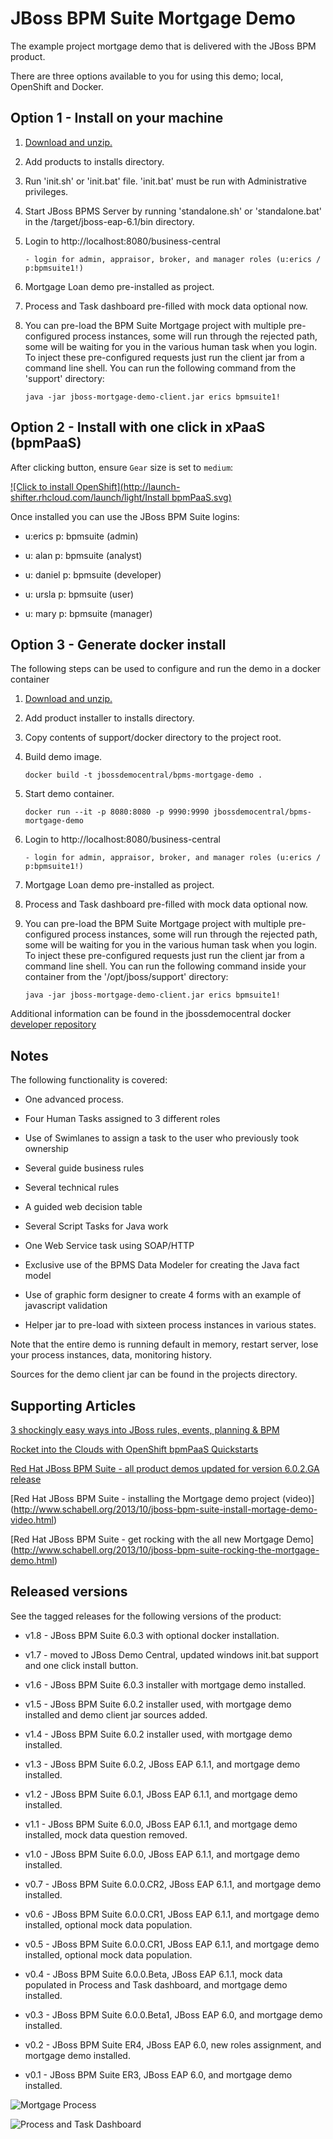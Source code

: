 JBoss BPM Suite Mortgage Demo 
=============================
The example project mortgage demo that is delivered with the JBoss BPM product.

There are three options available to you for using this demo; local, OpenShift and Docker.


Option 1 - Install on your machine
----------------------------------
1. [Download and unzip.](https://github.com/jbossdemocentral/bpms-mortgage-demo/archive/master.zip)

2. Add products to installs directory.

3. Run 'init.sh' or 'init.bat' file. 'init.bat' must be run with Administrative privileges. 

4. Start JBoss BPMS Server by running 'standalone.sh' or 'standalone.bat' in the <path-to-project>/target/jboss-eap-6.1/bin directory.

5. Login to http://localhost:8080/business-central  

    ```
    - login for admin, appraisor, broker, and manager roles (u:erics / p:bpmsuite1!)
    ```

6. Mortgage Loan demo pre-installed as project.

7. Process and Task dashboard pre-filled with mock data optional now. 

8. You can pre-load the BPM Suite Mortgage project with multiple pre-configured process instances, some will run through the
rejected path, some will be waiting for you in the various human task when you login. To inject these pre-configured
requests just run the client jar from a command line shell. You can run the following command from the 'support' directory:

    ```
   java -jar jboss-mortgage-demo-client.jar erics bpmsuite1!
    ```


Option 2 - Install with one click in xPaaS (bpmPaaS)
----------------------------------------------------
After clicking button, ensure `Gear` size is set to `medium`:

[![Click to install OpenShift](http://launch-shifter.rhcloud.com/launch/light/Install bpmPaaS.svg)](https://openshift.redhat.com/app/console/application_type/custom?&cartridges[]=https://raw.githubusercontent.com/jbossdemocentral/cartridge-bpmPaaS-mortgage-demo/master/metadata/manifest.yml&name=bpmpaasmortgage&gear_profile=medium&initial_git_url=)

Once installed you can use the JBoss BPM Suite logins: 

   * u:erics   p: bpmsuite  (admin)

   * u: alan   p: bpmsuite  (analyst)

   * u: daniel p: bpmsuite (developer)

   * u: ursla  p: bpmsuite (user)

   * u: mary   p: bpmsuite (manager)



Option 3 - Generate docker install
----------------------------------
The following steps can be used to configure and run the demo in a docker container

1. [Download and unzip.](https://github.com/jbossdemocentral/bpms-mortgage-demo/archive/master.zip)

2. Add product installer to installs directory.

3. Copy contents of support/docker directory to the project root.

4. Build demo image.

	```
	docker build -t jbossdemocentral/bpms-mortgage-demo .
	```
5. Start demo container.

	```
	docker run --it -p 8080:8080 -p 9990:9990 jbossdemocentral/bpms-mortgage-demo
	```
6. Login to http://localhost:8080/business-central  

    ```
    - login for admin, appraisor, broker, and manager roles (u:erics / p:bpmsuite1!)
    ```

7. Mortgage Loan demo pre-installed as project.

8. Process and Task dashboard pre-filled with mock data optional now. 

9. You can pre-load the BPM Suite Mortgage project with multiple pre-configured process instances, some will run through the
rejected path, some will be waiting for you in the various human task when you login. To inject these pre-configured
requests just run the client jar from a command line shell. You can run the following command inside your container from the '/opt/jboss/support' directory:

    ```
   java -jar jboss-mortgage-demo-client.jar erics bpmsuite1!
    ```

Additional information can be found in the jbossdemocentral docker [developer repository](https://github.com/jbossdemocentral/docker-developer)


Notes
-----
The following functionality is covered:

- One advanced process.

- Four Human Tasks assigned to 3 different roles

- Use of Swimlanes to assign a task to the user who previously took ownership

- Several guide business rules

- Several technical rules

- A guided web decision table

- Several Script Tasks for Java work

- One Web Service task using SOAP/HTTP

- Exclusive use of the BPMS Data Modeler for creating the Java fact model

- Use of graphic form designer to create 4 forms with an example of javascript validation

- Helper jar to pre-load with sixteen process instances in various states.

Note that the entire demo is running default in memory, restart server, lose your process instances, data, monitoring history.

Sources for the demo client jar can be found in the projects directory.


Supporting Articles
-------------------
[3 shockingly easy ways into JBoss rules, events, planning & BPM](http://www.schabell.org/2015/01/3-shockingly-easy-ways-into-jboss-brms-bpmsuite.html)

[Rocket into the Clouds with OpenShift bpmPaaS Quickstarts](http://www.schabell.org/2014/10/red-hat-openshift-bpmpaas-automated-demo-projects-updated.html)

[Red Hat JBoss BPM Suite - all product demos updated for version 6.0.2.GA release](http://www.schabell.org/2014/07/redhat-jboss-bpmsuite-product-demos-6.0.2-updated.html)

[Red Hat JBoss BPM Suite - installing the Mortgage demo project (video)] (http://www.schabell.org/2013/10/jboss-bpm-suite-install-mortage-demo-video.html)

[Red Hat JBoss BPM Suite - get rocking with the all new Mortgage Demo] (http://www.schabell.org/2013/10/jboss-bpm-suite-rocking-the-mortgage-demo.html)


Released versions
-----------------
See the tagged releases for the following versions of the product:

- v1.8 - JBoss BPM Suite 6.0.3 with optional docker installation.

- v1.7 - moved to JBoss Demo Central, updated windows init.bat support and one click install button.
 
- v1.6 - JBoss BPM Suite 6.0.3 installer with mortgage demo installed.

- v1.5 - JBoss BPM Suite 6.0.2 installer used, with mortgage demo installed and demo client jar sources added.

- v1.4 - JBoss BPM Suite 6.0.2 installer used, with mortgage demo installed.

- v1.3 - JBoss BPM Suite 6.0.2, JBoss EAP 6.1.1, and mortgage demo installed.

- v1.2 - JBoss BPM Suite 6.0.1, JBoss EAP 6.1.1, and mortgage demo installed.

- v1.1 - JBoss BPM Suite 6.0.0, JBoss EAP 6.1.1, and mortgage demo installed, mock data question removed.

- v1.0 - JBoss BPM Suite 6.0.0, JBoss EAP 6.1.1, and mortgage demo installed.

- v0.7 - JBoss BPM Suite 6.0.0.CR2, JBoss EAP 6.1.1, and mortgage demo installed.

- v0.6 - JBoss BPM Suite 6.0.0.CR1, JBoss EAP 6.1.1, and mortgage demo installed, optional mock data population.

- v0.5 - JBoss BPM Suite 6.0.0.CR1, JBoss EAP 6.1.1, and mortgage demo installed, optional mock data population.

- v0.4 - JBoss BPM Suite 6.0.0.Beta, JBoss EAP 6.1.1, mock data populated in Process and Task dashboard, and mortgage demo installed.

- v0.3 - JBoss BPM Suite 6.0.0.Beta1, JBoss EAP 6.0, and mortgage demo installed.

- v0.2 - JBoss BPM Suite ER4, JBoss EAP 6.0, new roles assignment, and mortgage demo installed.

- v0.1 - JBoss BPM Suite ER3, JBoss EAP 6.0, and mortgage demo installed.


![Mortgage Process](https://github.com/jbossdemocentral/bpms-mortgage-demo/blob/master/docs/demo-images/mortgage-process.png?raw=true)

![Process and Task Dashboard](https://github.com/jbossdemocentral/bpms-mortgage-demo/blob/master/docs/demo-images/mock-bpm-data.png?raw=true)

